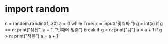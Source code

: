 # import random

n = random.randint(1, 30)
a = 0
while True:
    x = input("맞춰봐 ")
    g = int(x)
    if g == n:
        print("정답", a + 1, "번째에 맞춤")
        break
    if g < n:
        print("큼")
        a = a + 1
    if g > n:
        print("작음")
        a = a + 1
